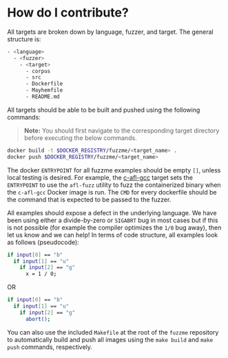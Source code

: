 # How do I contribute?

All targets are broken down by language, fuzzer, and target. The general structure is:

```sh
- <language>
  - <fuzzer>
    - <target>
      - corpus
      - src
      - Dockerfile
      - Mayhemfile
      - README.md
```

All targets should be able to be built and pushed using the following commands:

> **Note:** You should first navigate to the corresponding target directory before executing the below commands.

```sh
docker build -t $DOCKER_REGISTRY/fuzzme/<target_name> .
docker push $DOCKER_REGISTRY/fuzzme/<target_name>
```

The docker `ENTRYPOINT` for all fuzzme examples should be empty `[]`, unless local testing is desired. For example, the [c-afl-gcc](/c/afl/c-afl-gcc/Dockerfile) target sets the `ENTRYPOINT` to use the `afl-fuzz` utility to fuzz the containerized binary when the `c-afl-gcc` Docker image is run. The `CMD` for every dockerfile should be the command that is expected to be passed to the fuzzer.

All examples should expose a defect in the underlying language. We have been using either a divide-by-zero or `SIGABRT` bug in most cases but if this is not possible (for example the compiler optimizes the `1/0` bug away), then let us know and we can help! In terms of code structure, all examples look as follows (pseudocode):

```sh
if input[0] == "b"
  if input[1] == "u"
    if input[2] == "g"
      x = 1 / 0;
```

OR

```sh
if input[0] == "b"
  if input[1] == "u"
    if input[2] == "g"
      abort();
```

You can also use the included `Makefile` at the root of the `fuzzme` repository to automatically build and push all images using the `make build` and `make push` commands, respectively.
